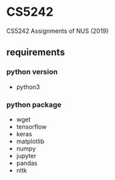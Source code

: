 # CS5242
CS5242 Assignments of NUS (2019)

## requirements
### python version
- python3

### python package
- wget
- tensorflow
- keras
- matplotlib
- numpy
- jupyter
- pandas
- nltk
